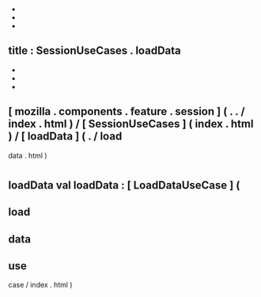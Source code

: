 -
-
-
title
:
SessionUseCases
.
loadData
-
-
-
-
[
mozilla
.
components
.
feature
.
session
]
(
.
.
/
index
.
html
)
/
[
SessionUseCases
]
(
index
.
html
)
/
[
loadData
]
(
.
/
load
-
data
.
html
)
#
loadData
val
loadData
:
[
LoadDataUseCase
]
(
-
load
-
data
-
use
-
case
/
index
.
html
)
